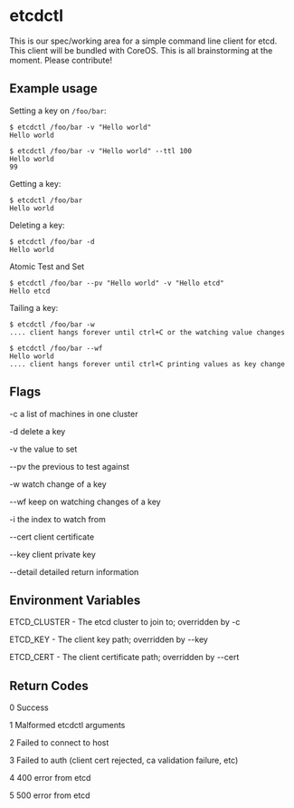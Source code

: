 etcdctl
========

This is our spec/working area for a simple command line client for etcd. This client will be bundled with CoreOS. This is all brainstorming at the moment. Please contribute!

## Example usage

Setting a key on `/foo/bar`: 

    $ etcdctl /foo/bar -v "Hello world"
    Hello world

    $ etcdctl /foo/bar -v "Hello world" --ttl 100
    Hello world
    99
 
Getting a key:

    $ etcdctl /foo/bar
    Hello world

Deleting a key:

    $ etcdctl /foo/bar -d
    Hello world

Atomic Test and Set

    $ etcdctl /foo/bar --pv "Hello world" -v "Hello etcd"
    Hello etcd    
    
Tailing a key:
	
	$ etcdctl /foo/bar -w
	.... client hangs forever until ctrl+C or the watching value changes 

    $ etcdctl /foo/bar --wf
    Hello world
    .... client hangs forever until ctrl+C printing values as key change

## Flags 

-c      a list of machines in one cluster

-d      delete a key

-v      the value to set

--pv    the previous to test against

-w      watch change of a key

--wf    keep on watching changes of a key 

-i      the index to watch from

--cert  client certificate

--key   client private key 

--detail detailed return information 

## Environment Variables 

ETCD_CLUSTER - The etcd cluster to join to; overridden by -c

ETCD_KEY     - The client key path; overridden by --key

ETCD_CERT    - The client certificate path; overridden by --cert


## Return Codes

0	Success

1	Malformed etcdctl arguments

2	Failed to connect to host

3	Failed to auth (client cert rejected, ca validation failure, etc)

4	400 error from etcd

5	500 error from etcd

